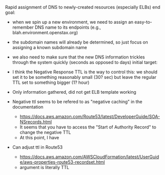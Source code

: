 Rapid assignment of DNS to newly-created resources (especially ELBs)
end goal:
 - when we spin up a new environment, we need to assign an easy-to-remember DNS name to its endpoints (e.g., blah.environment.openstax.org)
 - the subdomain names will already be determined, so just focus on assigning a known subdomain name
 - we also need to make sure that the new DNS information trickles through the system quickly (seconds as opposed to days)
initial target:
 - I think the Negative Response TTL is the way to control this: we should set it to be something reasonably small (30? sec) but leave the regular TTL set to something bigger (1? hour)

 - Only information gathered, did not get ELB template working
  - Negative ttl seems to be refered to as "negative caching" in the documentation
    - https://docs.aws.amazon.com/Route53/latest/DeveloperGuide/SOA-NSrecords.html
    - It seems that you have to access the "Start of Authority Record" to change the negative TTL
    - At this point, I have
  - Can adjust ttl in Route53
    - https://docs.aws.amazon.com/AWSCloudFormation/latest/UserGuide/aws-properties-route53-recordset.html
    - argument is literally TTL
